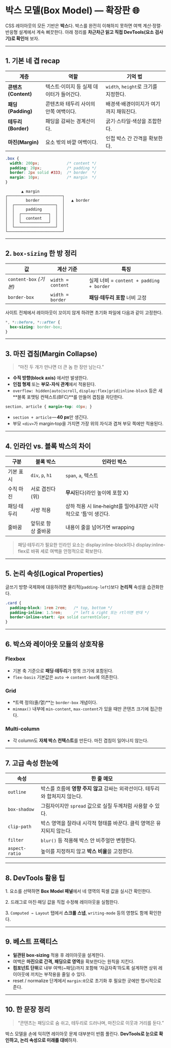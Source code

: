 # 박스 모델(Box Model) — 확장판 🌐

CSS 레이아웃의 모든 기반은 **박스**다. 박스를 완전히 이해하지 못하면 여백 계산·정렬·반응형 설계에서 계속 삐끗한다. 아래 정리를 **차근차근 읽고 직접 DevTools(요소 검사기)로 확인**해 보자.

---

## 1. 기본 네 겹 recap

| 계층 | 역할 | 기억 법 |
| --- | --- | --- |
| **콘텐츠(Content)** | 텍스트·이미지 등 실제 데이터가 들어간다. | `width`, `height`로 크기를 지정한다. |
| **패딩(Padding)** | 콘텐츠와 테두리 사이의 안쪽 여백이다. | 배경색·배경이미지가 여기까지 채워진다. |
| **테두리(Border)** | 패딩을 감싸는 경계선이다. | 굵기·스타일·색상을 조합한다. |
| **마진(Margin)** | 요소 밖의 바깥 여백이다. | 인접 박스 간 간격을 확보한다. |

```css
.box {
  width: 200px;            /* content */
  padding: 20px;           /* padding */
  border: 2px solid #333;  /* border  */
  margin: 10px;            /* margin  */
}

```

```
       ▲ margin
┌────────────────────────┐
│        border          │   ▲ border
│  ┌──────────────────┐  │
│  │     padding      │  │
│  │  ┌────────────┐  │  │
│  │  │  content   │  │  │
│  │  └────────────┘  │  │
│  └──────────────────┘  │
└────────────────────────┘

```

---

## 2. `box-sizing` 한 방 정리

| 값 | 계산 기준 | 특징 |
| --- | --- | --- |
| `content-box` *(기본)* | `width = content` | 실제 너비 = `content + padding + border` |
| `border-box` | `width = border` | **패딩·테두리 포함** 너비 고정 |

사이트 전체에서 레이아웃이 꼬이지 않게 하려면 초기화 파일에 다음과 같이 고정한다.

```css
*, *::before, *::after {
  box-sizing: border-box;
}

```

---

## 3. 마진 겹침(Margin Collapse)

> “마진 두 개가 만나면 더 큰 놈 한 장만 남는다.”
> 
- **수직 방향(block axis)** 에서만 발생한다.
- **인접 형제** 또는 **부모‑자식 관계**에서 적용된다.
- `overflow: hidden|auto|scroll`, `display:flex|grid|inline-block` 등은 새 **블록 포맷팅 컨텍스트(BFC)**를 만들어 겹침을 차단한다.

```css
section, article { margin-top: 40px; }

```

- `section + article` — **40 px**만 생긴다.
- 부모 `<div>`가 margin‑top을 가지면 가장 위의 자식과 겹쳐 부모 쪽에만 적용된다.

---

## 4. 인라인 vs. 블록 박스의 차이

| 구분 | 블록 박스 | 인라인 박스 |
| --- | --- | --- |
| 기본 표시 | `div`, `p`, `h1` | `span`, `a`, 텍스트 |
| 수직 마진 | 서로 겹친다(위) | **무시**된다(라인 높이에 포함 X) |
| 패딩·테두리 | 사방 적용 | 상하 적용 시 line‑height를 밀어내지만 시각적으로 ‘틈’이 생긴다. |
| 줄바꿈 | 앞뒤로 항상 줄바꿈 | 내용이 줄을 넘어가면 wrapping |

> 패딩·테두리가 필요한 인라인 요소는 display:inline-block이나 display:inline-flex로 바꿔 세로 여백을 안정적으로 확보한다.
> 

---

## 5. 논리 속성(Logical Properties)

글쓰기 방향·국제화에 대응하려면 물리적(`padding-left`)보다 **논리적** 속성을 습관화한다.

```css
.card {
  padding-block: 1rem 2rem;   /* top, bottom */
  padding-inline: 1.5rem;     /* left & right 또는 rtl이면 반대 */
  border-inline-start: 4px solid currentColor;
}

```

---

## 6. 박스와 레이아웃 모듈의 상호작용

### Flexbox

- 기본 축 기준으로 **패딩·테두리**가 항목 크기에 포함된다.
- `flex-basis` 기본값은 `auto` → `content‑box`에 의존한다.

### Grid

- *트랙 정의(줄/열)**는 `border-box` 개념이다.
- `minmax()` 내부에 `min-content`, `max-content`가 있을 때만 콘텐츠 크기에 접근한다.

### Multi‑column

- 각 column도 **자체 박스 컨텍스트**를 만든다. 마진 겹침이 일어나지 않는다.

---

## 7. 고급 속성 한눈에

| 속성 | 한 줄 메모 |
| --- | --- |
| `outline` | 박스를 흐름에 **영향 주지 않고** 감싸는 외곽선이다. 테두리와 합쳐지지 않는다. |
| `box-shadow` | 그림자이지만 `spread` 값으로 실질 두께처럼 사용할 수 있다. |
| `clip-path` | 박스 영역을 잘라내 시각적 형태를 바꾼다. 클릭 영역은 유지되지 않는다. |
| `filter` | `blur()` 등 적용해 박스 안 비주얼만 변형한다. |
| `aspect-ratio` | 높이를 지정하지 않고 **박스 비율**을 고정한다. |

---

## 8. DevTools 활용 팁

1. 요소를 선택하면 **Box Model 패널**에서 네 영역의 픽셀 값을 실시간 확인한다.

2. 드래그로 마진·패딩 값을 직접 수정해 레이아웃을 실험한다.

3. `Computed → Layout` 탭에서 **스크롤 스냅**, `writing‑mode` 등의 영향도 함께 확인한다.

---

## 9. 베스트 프랙티스

- **일관된 box‑sizing** 적용 후 레이아웃을 설계한다.
- 여백은 **마진으로 간격, 패딩으로 영역**을 확보한다는 원칙을 지킨다.
- **컴포넌트 단위**로 내부 여백(~패딩)까지 포함해 ‘자급자족’하도록 설계하면 상위 레이아웃에 끼치는 부작용을 줄일 수 있다.
- reset / normalize 단계에서 `margin:0`으로 초기화 후 필요한 곳에만 명시적으로 준다.

---

## 10. 한 문장 정리

> “콘텐츠는 패딩으로 숨 쉬고, 테두리로 드러나며, 마진으로 이웃과 거리를 둔다.”
> 

박스 모델을 손에 익히면 레이아웃 문제 대부분이 반쯤 풀린다. **DevTools로 눈으로 확인하고, 논리 속성으로 미래를 대비**하자.